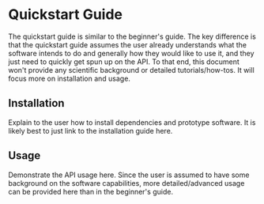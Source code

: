 # Quickstart Guide

The quickstart guide is similar to the beginner's guide. The key difference is that the quickstart guide assumes the user already understands what the software intends to do and generally how they would like to use it, and they just need to quickly get spun up on the API. To that end, this document won't provide any scientific background or detailed tutorials/how-tos. It will focus more on installation and usage.

## Installation

Explain to the user how to install dependencies and prototype software. It is likely best to just link to the installation guide here.

## Usage

Demonstrate the API usage here. Since the user is assumed to have some background on the software capabilities, more detailed/advanced usage can be provided here than in the beginner's guide.
